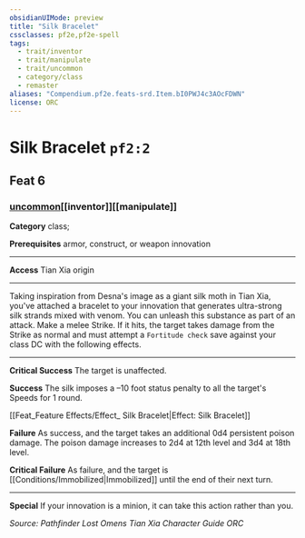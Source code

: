 ```yaml
---
obsidianUIMode: preview
title: "Silk Bracelet"
cssclasses: pf2e,pf2e-spell
tags:
  - trait/inventor
  - trait/manipulate
  - trait/uncommon
  - category/class
  - remaster
aliases: "Compendium.pf2e.feats-srd.Item.bI0PWJ4c3AOcFDWN"
license: ORC
---
```

# Silk Bracelet `pf2:2`
## Feat 6
### [uncommon](uncommon "Uncommon Rarity Trait")[[inventor]][[manipulate]]

**Category** class; 



**Prerequisites** armor, construct, or weapon innovation
* * *
**Access** Tian Xia origin

* * *

Taking inspiration from Desna's image as a giant silk moth in Tian Xia, you've attached a bracelet to your innovation that generates ultra-strong silk strands mixed with venom. You can unleash this substance as part of an attack. Make a melee Strike. If it hits, the target takes damage from the Strike as normal and must attempt a `Fortitude check` save against your class DC with the following effects.

* * *

**Critical Success** The target is unaffected.

**Success** The silk imposes a –10 foot status penalty to all the target's Speeds for 1 round.

[[Feat_Feature Effects/Effect_ Silk Bracelet|Effect: Silk Bracelet]]

**Failure** As success, and the target takes an additional 0d4 persistent poison damage. The poison damage increases to 2d4 at 12th level and 3d4 at 18th level.

**Critical Failure** As failure, and the target is [[Conditions/Immobilized|Immobilized]] until the end of their next turn.

* * *

**Special** If your innovation is a minion, it can take this action rather than you.

*Source: Pathfinder Lost Omens Tian Xia Character Guide*
*ORC*